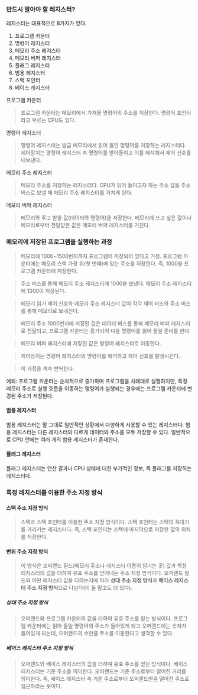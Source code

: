 ### 반드시 알아야 할 레지스터?

레지스터는 대표적으로 8가지가 있다.

1. 프로그램 카운터
2. 명령어 레지스터
3. 메모리 주소 레지스터
4. 메모리 버퍼 레지스터
5. 플래그 레지스터
6. 범용 레지스터
7. 스택 포인터
8. 베이스 레지스터

프로그램 카운터

> 프로그램 카운터는 메모리에서 가져올 명령어의 주소를 저장한다.
> 명령어 포인터라고 부르는 CPU도 있다.

명령어 레지스터

> 명령어 레지스터는 방금 메모리에서 읽어 들인 명령어를 저장하는 레지스터다.
> 제어장치는 명령어 레지스터 속 명령어를 받아들이고 이를 해석해서 제어 신호를 내보낸다.

메모리 주소 레지스터

> 메모리 주소를 저장하는 레지스터다. CPU가 읽어 들이고자 하는 주소 값을 주소 버스로 보낼 때 메모리 주소 레지스터를 거치게 된다.

메모리 버퍼 레지스터

> 메모리와 주고 받을 값(데이터와 명령어)을 저장한다. 메모리에 쓰고 싶은 값이나 메모리로부터 전달받은 값은 메모리 버퍼 레지스터를 거친다.

### 메모리에 저장된 프로그램을 실행하는 과정

> 메모리에 1000~1500번지까지 프로그램이 저장되어 있다고 가정.
> 프로그램 카운터에는 메모리 스택 가장 위(첫 번째)에 있는 주소를 저장한다. 즉, 1000을 프로그램 카운터에 저장한다.

> 주소 버스를 통해 메모리 주소 레지스터에 1000을 보낸다. 메모리 주소 레지스터에 1000이 저장된다.

> 메모리 읽기 제어 신호와 메모리 주소 레지스터 값이 각각 제어 버스와 주소 버스를 통해 메모리로 보내진다.

> 메모리 주소 1000번지에 저장된 값은 데이터 버스를 통해 메모리 버퍼 레지스터로 전달되고, 프로그램 카운터는 증가되어 다음 명령어를 읽어 들일 준비를 한다.

> 메모리 버퍼 레지스터에 저장된 값은 명령어 레지스터로 이동한다.

> 제어장치는 명령어 레지스터의 명령어를 해석하고 제어 신호를 발생시킨다.

> 이 과정을 계속 반복한다.

예외: 프로그램 카운터는 순차적으로 증가하며 프로그램을 차례대로 실행하지만, 특정 메모리 주소로 실행 흐름을 이동하는 명령어가 실행되는 경우에는 프로그램 카운터에 변경된 주소가 저장된다.

#### 범용 레지스터

범용 레지스터는 말 그대로 일반적인 상황에서 다양하게 사용할 수 있는 레지스터다. 범용 레지스터는 다른 레지스터와 다르게 데이터와 주소를 모두 저장할 수 있다. 일반적으로 CPU 안에는 여러 개의 범용 레지스터가 존재한다.

#### 플래그 레지스터

플래그 레지스터는 연산 결과나 CPU 상태에 대한 부가적인 정보, 즉 플래그를 저장하는 레지스터다.

### 특정 레지스터를 이용한 주소 지정 방식

#### 스택 주소 지정 방식

> 스택과 스택 포인터를 이용한 주소 지정 방식이다. 스택 포인터는 스택의 꼭대기를 가리키는 레지스터다. 즉, 스택 포인터는 스택에 마지막으로 저장한 값의 위치를 저장한다.

#### 변위 주소 지정 방식

> 이 방식은 오퍼랜드 필드(메모리 주소나 레지스터 이름이 담기는 곳) 값과 특정 레지스터의 값을 더하여 유효 주소를 얻어내는 주소 지정 방식이다.
> 오퍼랜드 필드와 어떤 레지스터 값을 더하는지에 따라 **상대 주소 지정 방식**과 **베이스 레지스터 주소 지정 방식**으로 나뉜다(이 둘 말고도 더 있다).

##### 상대 주소 지정 방식

> 오퍼랜드와 프로그램 카운터의 값을 더하여 유효 주소를 얻는 방식이다.
> 프로그램 카운터에는 읽어 들일 명령어의 주소가 들어있게 되고 오퍼랜드에는 숫자가 들어있게 되는데, 오퍼랜드의 수만큼 주소를 이동한다고 생각할 수 있다.

##### 베이스 레지스터 주소 지정 방식

> 오퍼랜드와 베이스 레지스터의 값을 더하여 유효 주소를 얻는 방식이다. 베이스 레지스터는 기준 주소를 의미한다. 오퍼랜드는 기준 주소로부터 떨어진 거리를 의미한다. 즉, 베이스 레지스터 속 기준 주소로부터 오퍼랜드만큼 떨어진 주소로 접근하라는 뜻이다.

